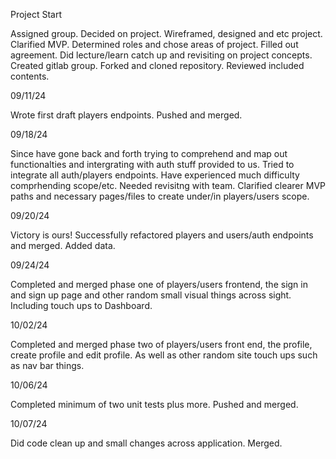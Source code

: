 Project Start

Assigned group. Decided on project. Wireframed, designed and etc project. Clarified MVP. Determined roles and chose areas of project. Filled out agreement. Did lecture/learn catch up and revisiting on project concepts. Created gitlab group. Forked and cloned repository. Reviewed included contents.

09/11/24

Wrote first draft players endpoints. Pushed and merged.

09/18/24

Since have gone back and forth trying to comprehend and map out functionalties and intergrating with auth stuff provided to us. Tried to integrate all auth/players endpoints. Have experienced much difficulty comprhending scope/etc. Needed revisitng with team. Clarified clearer MVP paths and necessary pages/files to create under/in players/users scope.

09/20/24

Victory is ours! Successfully refactored players and users/auth endpoints and merged. Added data.

09/24/24

Completed and merged phase one of players/users frontend, the sign in and sign up page and other random small visual things across sight. Including touch ups to Dashboard.

10/02/24

Completed and merged phase two of players/users front end, the profile, create profile and edit profile. As well as other random site touch ups such as nav bar things.

10/06/24

Completed minimum of two unit tests plus more. Pushed and merged.

10/07/24

Did code clean up and small changes across application. Merged.
